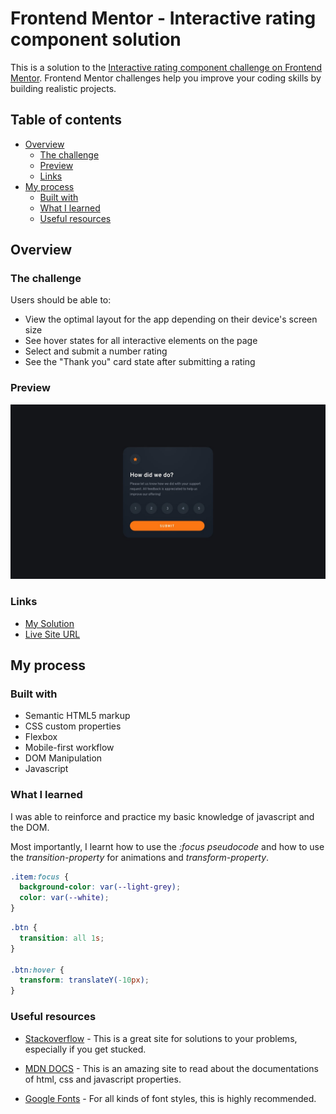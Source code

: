 # Frontend Mentor - Interactive rating component solution

This is a solution to the [Interactive rating component challenge on Frontend Mentor](https://www.frontendmentor.io/challenges/interactive-rating-component-koxpeBUmI). Frontend Mentor challenges help you improve your coding skills by building realistic projects.

## Table of contents

- [Overview](#overview)
  - [The challenge](#the-challenge)
  - [Preview](#preview)
  - [Links](#links)
- [My process](#my-process)
  - [Built with](#built-with)
  - [What I learned](#what-i-learned)
  - [Useful resources](#useful-resources)

## Overview

### The challenge

Users should be able to:

- View the optimal layout for the app depending on their device's screen size
- See hover states for all interactive elements on the page
- Select and submit a number rating
- See the "Thank you" card state after submitting a rating

### Preview

![Interactive rating](images/desktop-design.jpg)

### Links

- [My Solution](https://www.frontendmentor.io/solutions/mobilefirst-workflow-usng-flexbox-KHbWSB7AG6)
- [Live Site URL](https://mike-dave.github.io/Interactive-rating-component-solution/)

## My process

### Built with

- Semantic HTML5 markup
- CSS custom properties
- Flexbox
- Mobile-first workflow
- DOM Manipulation
- Javascript

### What I learned

I was able to reinforce and practice my basic knowledge of javascript and the DOM.

Most importantly, I learnt how to use the _:focus pseudocode_ and how to use the _transition-property_ for animations and _transform-property_.

```css
.item:focus {
  background-color: var(--light-grey);
  color: var(--white);
}
```

```css
.btn {
  transition: all 1s;
}

.btn:hover {
  transform: translateY(-10px);
}
```

### Useful resources

- [Stackoverflow](https://stackoverflow.com/) - This is a great site for solutions to your problems, especially if you get stucked.

- [MDN DOCS](https://developer.mozilla.org/) - This is an amazing site to read about the documentations of html, css and javascript properties.
- [Google Fonts](https://fonts.google.com/) - For all kinds of font styles, this is highly recommended.
